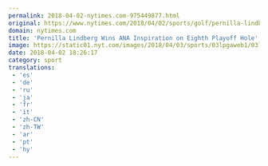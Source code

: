 ```yaml
---
permalink: 2018-04-02-nytimes.com-975449877.html
original: https://www.nytimes.com/2018/04/02/sports/golf/pernilla-lindberg-inbee-park-lpga-ana-inspiration.html?partner=rss&amp;emc=rss
domain: nytimes.com
title: 'Pernilla Lindberg Wins ANA Inspiration on Eighth Playoff Hole'
image: https://static01.nyt.com/images/2018/04/03/sports/03lpgaweb1/03lpgaweb1-mediumThreeByTwo440.jpg
date: 2018-04-02 18:26:17
category: sport
translations: 
 - 'es'
 - 'de'
 - 'ru'
 - 'ja'
 - 'fr'
 - 'it'
 - 'zh-CN'
 - 'zh-TW'
 - 'ar'
 - 'pt'
 - 'hy'
---
```



